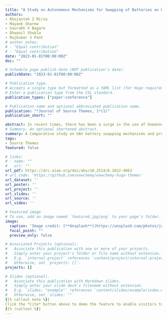 ```yaml
---
title: "A Study on Autonomous Mechanisms for Swapping of Batteries on Unmanned Aerial Vehicles"
authors:
- Khojasteh Z Mirza
- Mayank Sharma
- Saurabh V Bagare
- Dhwanil Shukla
- Rajkumar S Pant
# author_notes:
# - "Equal contribution"
# - "Equal contribution"
date: "2023-01-01T00:00:00Z"
doi: ""

# Schedule page publish date (NOT publication's date).
publishDate: "2023-01-01T00:00:00Z"

# Publication type.
# Accepts a single type but formatted as a YAML list (for Hugo requirements).
# Enter a publication type from the CSL standard.
publication_types: ["paper-conference"]

# Publication name and optional abbreviated publication name.
publication: "*Journal of Source Themes, 1*(1)"
publication_short: ""

abstract: In recent times, there has been a surge in the use of Unmanned Aerial Vehicles (UAVs) in the commercial and recreational space. Drones are highly sought after to act as replacements to traditional manned tasks ranging from surveillance to agriculture. An important factor that inhibits complete transition of drones into commercial ecosystem, is their limited battery life or endurance. Numerous attempts to enhance modern battery technology are under progress, however, a steady solution still seems far-fetched. To solve this problem with existing battery technology, rapid-action swapping of the drained battery pack can be projected as a viable option. The drained battery can be replaced with a newly charged battery and there can be a presence of a recharging station which would charge the spare batteries while the UAV is completing the mission. This paper is an ongoing study on various available battery swapping mechanisms, which are autonomous in nature to eliminate any human intervention.The final study will portray a comparative analysis of these battery swapping mechanisms and conclude with a few areas of development to make such a system available commercially.
# Summary. An optional shortened abstract.
summary: A Comparative study on UAV battery swapping mechanisms and present potential ideas of good battery swapping meachanim which can be used on aerostat.
tags:
- Source Themes
featured: false

# links:
# - name: ""
#   url: ""
url_pdf: https://arc.aiaa.org/doi/abs/10.2514/6.2022-4063
# url_code: 'https://github.com/wowchemy/wowchemy-hugo-themes'
url_dataset: ''
url_poster: ''
url_project: ''
url_slides: ''
url_source: ''
url_video: ''

# Featured image
# To use, add an image named `featured.jpg/png` to your page's folder. 
image:
  caption: 'Image credit: [**Unsplash**](https://unsplash.com/photos/jdD8gXaTZsc)'
  focal_point: ""
  preview_only: false

# Associated Projects (optional).
#   Associate this publication with one or more of your projects.
#   Simply enter your project's folder or file name without extension.
#   E.g. `internal-project` references `content/project/internal-project/index.md`.
#   Otherwise, set `projects: []`.
projects: []

# Slides (optional).
#   Associate this publication with Markdown slides.
#   Simply enter your slide deck's filename without extension.
#   E.g. `slides: "example"` references `content/slides/example/index.md`.
#   Otherwise, set `slides: ""`
{{% callout note %}}
Click the *Cite* button above to demo the feature to enable visitors to import publication metadata into their reference management software.
{{% /callout %}}
---
```

